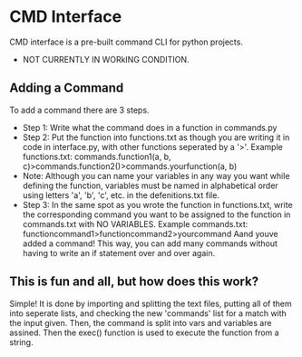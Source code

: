 # CMD Interface
CMD interface is a pre-built command CLI for python projects. 
* NOT CURRENTLY IN WORkING CONDITION.
## Adding a Command
To add a command there are 3 steps.
* Step 1: Write what the command does in a function in commands.py
* Step 2: Put the function into functions.txt as though you are writing it in code in interface.py, with other functions seperated by a '>'. Example functions.txt: commands.function1(a, b, c)>commands.function2()>commands.yourfunction(a, b)
* Note: Although you can name your variables in any way you want while defining the function, variables must be named in alphabetical order using letters 'a', 'b', 'c', etc. in the defenitions.txt file.
* Step 3: In the same spot as you wrote the function in functions.txt, write the corresponding command you want to be assigned to the function in commands.txt with NO VARIABLES. Example commands.txt: functioncommand1>functioncommand2>yourcommand
Aand youve added a command! This way, you can add many commands without having to write an if statement over and over again.
## This is fun and all, but how does this work?
Simple! It is done by importing and splitting the text files, putting all of them into seperate lists, and checking the new 'commands' list for a match with the input given. Then, the command is split into vars and variables are assined. Then the exec() function is used to execute the function from a string.
